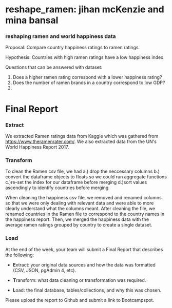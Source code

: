 # reshape_ramen: jihan mcKenzie and mina bansal 
### reshaping ramen and world happiness data

Proposal: Compare country happiness ratings to ramen ratings.

Hypothesis: Countries with high ramen ratings have a low happiness index

Questions that can be answered with dataset:
1. Does a higher ramen rating correspond with a lower happiness rating?
2. Does the number of ramen brands in a country correspond to low GDP?
3. 

# Final Report

### Extract
We extracted Ramen ratings data from Kaggle which was gathered from https://www.theramenrater.com/.  We also extracted data from the UN's World Happiness Report 2017.

### Transform
To clean the Ramen csv file, we had
  a.) drop the neccessary columns
  b.) convert the dataframe objects to floats so we could run aggregate functions
  c.)re-set the index for our dataframe before merging
  d.)sort values ascendingly to identify countries before merging 
  
When cleaning the happiness csv file, we removed and renamed columns so that we were only dealing with relevant data and were able to more clearly understand what the columns meant. After cleaning the file, we renamed countries in the Ramen file to correspond to the country names in the happiness report. Then, we merged the happiness data with the average ramen ratings grouped by country to create a single dataset.

### Load


At the end of the week, your team will submit a Final Report that describes the following:

* **E**xtract: your original data sources and how the data was formatted (CSV, JSON, pgAdmin 4, etc).

* **T**ransform: what data cleaning or transformation was required.

* **L**oad: the final database, tables/collections, and why this was chosen.

Please upload the report to Github and submit a link to Bootcampspot.

